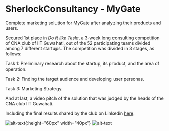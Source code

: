 # SherlockConsultancy - MyGate
Complete marketing solution for MyGate after analyzing their products and users.

Secured 1st place in *Do it like Tesla*, a 3-week long consulting competition of CNA club of IIT Guwahati, out of the 52 participating teams divided among 7 different startups. The competition was divided in 3 stages, as follows:

Task 1: Preliminary research about the startup, its product, and the area of operation.

Task 2: Finding the target audience and developing user personas.

Task 3: Marketing Strategy.

And at last, a video pitch of the solution that was judged by the heads of the CNA club IIT Guwahati.

Including the final results shared by the club on Linkedin [here](https://www.linkedin.com/posts/caciitg_marketing-strategy-startup-activity-6707156104612331521-_Fic).

![alt-text](https://github.com/vineet140502/SherlockConsultancy-MyGate/blob/main/results1.jpeg){:height="60px" width="40px"}
![alt-text](https://github.com/vineet140502/SherlockConsultancy-MyGate/blob/main/results2.jpeg)
